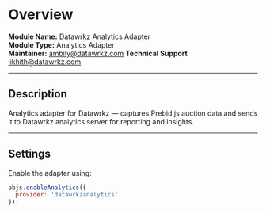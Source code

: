 # Overview

**Module Name:** Datawrkz Analytics Adapter  
**Module Type:** Analytics Adapter  
**Maintainer:** ambily@datawrkz.com
**Technical Support** likhith@datawrkz.com

---

## Description

Analytics adapter for Datawrkz — captures Prebid.js auction data and sends it to Datawrkz analytics server for reporting and insights.

---

## Settings

Enable the adapter using:

```js
pbjs.enableAnalytics({
  provider: 'datawrkzanalytics'
});

